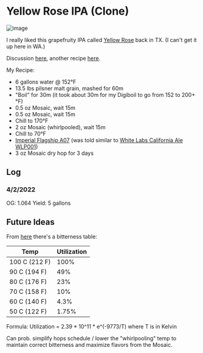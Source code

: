 Yellow Rose IPA (Clone)
===================
![image](https://user-images.githubusercontent.com/2049665/161409238-00784d49-9616-4688-adf3-4f1874358670.png)

I really liked this grapefruity IPA called [Yellow Rose](https://www.lonepint.com/the-core-brews) back in TX.  (I can't get it up here in WA.)

Discussion [here](https://www.homebrewtalk.com/threads/mosaic-s-m-a-s-h-yellow-rose-clone.494127/),
another recipe [here](https://www.homebrewersassociation.org/homebrew-recipe/yellow-rose-smash/).

My Recipe:
- 6 gallons water @ 152°F
- 13.5 lbs pilsner malt grain, mashed for 60m
- "Boil" for 30m (it took about 30m for my Digiboil to go from 152 to 200+°F)
- 0.5 oz Mosaic, wait 15m
- 0.5 oz Mosaic, wait 15m
- Chill to 170°F
- 2 oz Mosaic (whirlpooled), wait 15m
- Chill to 70°F
- [Imperial Flagship A07](https://www.imperialyeast.com/organic-yeast-strains/yeast-types/ale/flagship/)
  (was told similar to [White Labs California Ale WLP001](https://www.whitelabs.com/yeast-single?id=101&type=YEAST&style_type=0))
- 3 oz Mosaic dry hop for 3 days

Log
---

### 4/2/2022
OG: 1.064
Yield: 5 gallons

Future Ideas
------------
From [here](https://beersmith.com/blog/2019/12/18/hop-utilization-in-the-whirlpool-for-beer-brewing/)  there's a bitterness table:

|Temp|Utilization|
|----|-----------|
|100 C (212 F) | 100%|
| 90 C (194 F) |  49%|
| 80 C (176 F) |  23%|
| 70 C (158 F) |  10%|
| 60 C (140 F) |  4.3%|
| 50 C (122 F) |  1.75%|

Formula: Utilization = 2.39 * 10^11 * e^(-9773/T) where T is in Kelvin

Can prob. simplify hops schedule / lower the "whirlpooling" temp to maintain correct bitterness and maximize flavors from the Mosaic.
